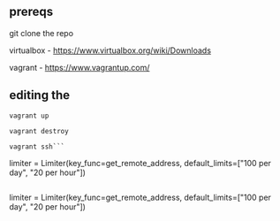 ## prereqs

git clone the repo

virtualbox - https://www.virtualbox.org/wiki/Downloads

vagrant - https://www.vagrantup.com/

## editing the 


```
vagrant up
```

```
vagrant destroy
```

```
vagrant ssh```

```
limiter = Limiter(key_func=get_remote_address, default_limits=["100 per day", "20 per hour"])
```

```
limiter = Limiter(key_func=get_remote_address, default_limits=["100 per day", "20 per hour"])
```